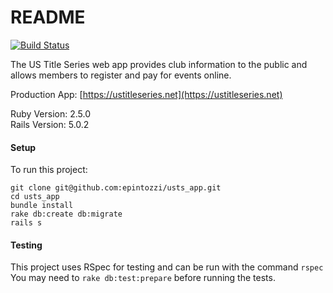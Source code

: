 # README

[![Build Status](https://travis-ci.org/epintozzi/usts_app.svg?branch=master)](https://travis-ci.org/epintozzi/usts_app)

The US Title Series web app  provides club information to the public and allows members to register and pay for events online.

Production App: [https://ustitleseries.net](https://ustitleseries.net)

Ruby Version: 2.5.0
<br>
Rails Version: 5.0.2

#### Setup

To run this project:

```
git clone git@github.com:epintozzi/usts_app.git
cd usts_app
bundle install
rake db:create db:migrate
rails s
```

#### Testing

This project uses RSpec for testing and can be run with the command `rspec`
<br>
You may need to `rake db:test:prepare` before running the tests.
